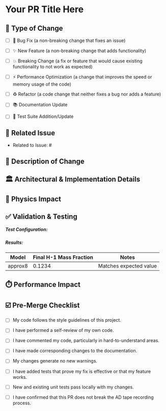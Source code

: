<!--
Thank you for contributing to GridFire! 🚀

To help the reviewers understand your changes, please fill out the sections below.
Feel free to delete any sections that are not relevant to your pull request.
-->
# Your PR Title Here

## 🎯 Type of Change

<!-- Please check the box that best describes your PR. -->

- [ ] 🐞 Bug Fix (a non-breaking change that fixes an issue)

- [ ] ✨ New Feature (a non-breaking change that adds functionality)

- [ ] 💥 Breaking Change (a fix or feature that would cause existing functionality to not work as expected)

- [ ] ⚡ Performance Optimization (a change that improves the speed or memory usage of the code)

- [ ] ♻️ Refactor (a code change that neither fixes a bug nor adds a feature)

- [ ] 📚 Documentation Update

- [ ] 🧪 Test Suite Addition/Update

## 🔗 Related Issue

<!-- If this PR addresses a specific issue, please link to it here. -->

<!-- E.g., "Closes #42" or "Resolves #15" -->

- Related to Issue: #

## 📝 Description of Change

<!--
Provide a clear and concise description of the changes.
    Explain the "what" and the "why" of this pull request.
    What was the problem, and how does this PR solve it?
-->


## 🏛️ Architectural & Implementation Details

<!--
Describe the technical details of your implementation.
    What design patterns did you use (e.g., Strategy Pattern for Screening Models)?
    How does this change interact with other parts of the code (e.g., the Engine, Solver, AD taping)?
    Are there any new classes, and what are their responsibilities?
-->


## 🔬 Physics Impact

<!--
Does this PR introduce new physics (e.g., electron screening, reverse reactions)?
    Does it change the physical assumptions of an existing model?
    How does this affect the physical results?
-->


## ✅ Validation & Testing

<!--
Describe how you have validated your changes.
    A PR will not be merged without validation.
    How do the results compare to a known benchmark (e.g., approx8, MESA)?
    Please include tables or plots showing the comparison.
    If this is a bug fix, describe the test case that now passes.
-->

##### Test Configuration:
##### Results:

<!--Example table format for results-->
| Model   | Final H-1 Mass Fraction | Notes                  | 
|---------|-------------------------|------------------------|
| approx8 | 0.1234                  | Matches expected value |


<!-- You can embed images or plots from your validation runs here. -->
## ⏱️ Performance Impact

<!--
If relevant, describe the performance impact of your changes.
    Provide profiling data before and after the change.
    Include metrics like total execution time and number of solver steps.
-->


## ☑️ Pre-Merge Checklist

<!-- Go over all the following points, and put an x in all the boxes that apply. -->

- [ ] My code follows the style guidelines of this project.

- [ ] I have performed a self-review of my own code.

- [ ] I have commented my code, particularly in hard-to-understand areas.

- [ ] I have made corresponding changes to the documentation.

- [ ] My changes generate no new warnings.

- [ ] I have added tests that prove my fix is effective or that my feature works.

- [ ] New and existing unit tests pass locally with my changes.

- [ ] I have confirmed that this PR does not break the AD tape recording process.